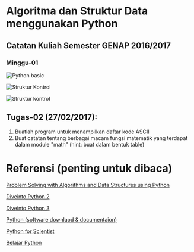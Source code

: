 # Algoritma dan Struktur Data menggunakan Python

## Catatan Kuliah Semester GENAP 2016/2017

### Minggu-01

![Python basic](https://github.com/handaga/Algoritma-dan-Struktur-Data-Python/blob/master/img/bana-class-01.jpg)

![Struktur Kontrol](https://github.com/handaga/Algoritma-dan-Struktur-Data-Python/blob/master/img/IMG_20170306_144043.jpg)

![Struktur kontrol](https://github.com/handaga/Algoritma-dan-Struktur-Data-Python/blob/master/img/struktur-kontrol.jpg)

## Tugas-02 (27/02/2017): 
	
1. Buatlah program untuk menampilkan daftar kode ASCII
2. Buat catatan tentang berbagai macam fungsi matematik yang terdapat dalam module "math" (hint: buat dalam bentuk table)


# Referensi (penting untuk dibaca)

[Problem Solving with Algorithms and Data Structures using Python](http://interactivepython.org/runestone/static/pythonds/index.html) 

[Diveinto Python 2](http://www.diveintopython.net/toc/index.html)

[Diveinto Python 3](http://www.diveintopython3.net) 

[Python (software downlaod & documentaion) ](http://www.python.org)

[Python for Scientist](https://bana.web.id/python)

[Belajar Python](https://www.tutorialspoint.com)
